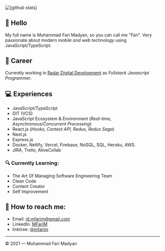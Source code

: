 ![[github stats]](https://github-readme-stats.vercel.app/api?username=MuhammadFariMadyan&show_icons=true&title_color=2e2e2e&hide=issues&count_private=true&theme=default)
## 👋 Hello
My full name is Muhammad Fari Madyan, so you can call me "Fari". Very passionate about modern *mobile and web technology* using JavaScript/TypeScript.
## 💼 Career
Currently working in [Radar Digital Development](https://www.linkedin.com/company/radar-digital-development) as *Fullstack Javascript Programmer*.

## 💻 Experiences
- JavaScript/TypeScript
- GIT (VCS)
- JavaScript Ecosystem & Environment (*Real-time, Asynchronous/Concurrent Processing*)
- React.js (*Hooks, Context API, Redux, Redux Saga*)
- Next.js
- Express.js
- Docker, Netlify, Vercel, Firebase, NoSQL, SQL, Heroku, AWS.
- JIRA, Trello, AtiveCollab
### 🔍 Currently Learning:
- The Art Of Managing Software Engineering Team
- Clean Code
- Content Creator
- Self Improvement
## 🚀 How to reach me:
- Email: [id.mfarim@gmail.com](id.mfarim@gmail.com)
- LinkedIn: [MFariM](https://www.linkedin.com/in/mfarim)
- linktree: [@mfarim](https://linktr.ee/farimadyan)

---

© 2021 — Muhammad Fari Madyan